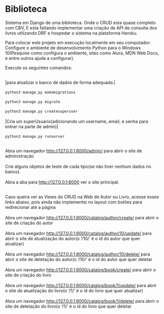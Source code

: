 # Biblioteca
Sistema em Django de uma biblioteca. Onde o CRUD esta quase completo com CBV, E esta faltando implementar uma criação de API de consulta dos livros utilizando DRF e hospedar o sistema na plataforma Heroku.

Para colocar este projeto em execução localmente em seu computador:
Configure o ambiente de desenvolvimento Python para o Windows 10(Pesquise como configura o ambiente, sites como Alura, MDN Web Docs, e entre outros ajuda a configurar).

Execute os seguintes comandos:

<br>|para atualizar o banco de dados de forma adequada.|</br>
<br>`python3 manage.py makemigrations`</br>
<br>`python3 manage.py migrate`</br>
<br>`python3 manage.py createsuperuser`</br>
<br>|Cria um superUsuario(adicionando um username, email, e senha para entrar na parte de admin)|</br>
<br>`python3 manage.py runserver`</br>


<br>Abra um navegador http://127.0.0.1:8000/admin/ para abrir o site de administração </br>
<br>Crie alguns objetos de teste de cada tipo(se não tiver nenhum dados no banco).</br>
<br>Abra a aba para http://127.0.0.1:8000 ver o site principal.</br>

<br>Caso queira ver as Views do CRUD na Web de Autor ou Livro, acesse esses links abaixo, pois ainda não implementei no layout com botões para redirecionar até a página</br>
<br>Abra um navegador http://127.0.0.1:8000/catalog/author/create/ para abrir o site de criação do autor</br>
<br>Abra um navegador http://127.0.0.1:8000/catalog/author/10/update/ para abrir o site de atualização do autor(o ‘/10/’ é o id do autor que quer atualizar) </br>
<br>Abra um navegador http://127.0.0.1:8000/catalog/author/10/delete/ para abrir o site de deletação do autor(o ‘/10/’ é o id do autor que quer deletar</br>
<br>Abra um navegador http://127.0.0.1:8000/catalog/book/create/ para abrir o site de criação do livro</br>
<br>Abra um navegador http://127.0.0.1:8000/catalog/book/1/update/ para abrir o site de atualização do livro(o ‘/1/’ é o id do livro que quer atualizar) </br>
<br>Abra um navegador http://127.0.0.1:8000/catalog/book/1/delete/ para abrir o site de deletação do livro(o ‘/1/’ é o id do livro que quer deletar</br>
